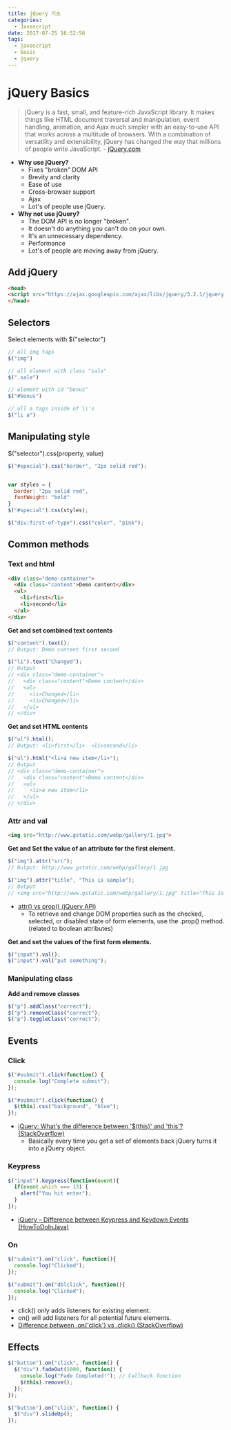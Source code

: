 ```yaml
---
title: jQuery 기초
categories:
  - Javascript
date: 2017-07-25 16:52:56
tags:
  - javascript
  - basic
  - jquery
---
```


# jQuery Basics

> jQuery is a fast, small, and feature-rich JavaScript library. It makes things like HTML document traversal and manipulation, event handling, animation, and Ajax much simpler with an easy-to-use API that works across a multitude of browsers. With a combination of versatility and extensibility, jQuery has changed the way that millions of people write JavaScript. - [jQuery.com](http://jquery.com)

- **Why use jQuery?**
  - Fixes "broken" DOM API
  - Brevity and clarity
  - Ease of use
  - Cross-browser support
  - Ajax
  - Lot's of people use jQuery.
- **Why not use jQuery?**
  - The DOM API is no longer "broken".
  - It doesn't do anything you can't do on your own.
  - It's an unnecessary dependency.
  - Performance
  - Lot's of people are moving away from jQuery.

## Add jQuery

```html
<head>
<script src="https://ajax.googleapis.com/ajax/libs/jquery/3.2.1/jquery.min.js"></script>
</head>
```

## Selectors

Select elements with $("selector")

```javascript
// all img tags
$("img")

// all element with class "sale"
$(".sale")

// element with id "bonus"
$("#bonus")

// all a tags inside of li's
$("li a")
```

## Manipulating style

$("selector").css(property, value)

```javascript
$("#special").css("border", "2px solid red");


var styles = {
  border: "2px solid red",
  fontWeight: "bold"
}
$("#special").css(styles);

$("div:first-of-type").css("color", "pink");
```

## Common methods

### Text and html

```html
<div class="demo-container">
  <div class="content">Demo content</div>
  <ul>
    <li>first</li>
    <li>second</li>
  </ul>
</div>
```

**Get and set combined text contents**

```javascript
$("content").text();
// Output: Demo content first second

$("li").text("Changed");
// Output
// <div class="demo-container">
//   <div class="content">Demo content</div>
//   <ul>
//     <li>Changed</li>
//     <li>Changed</li>
//   </ul>
// </div>
```

**Get and set HTML contents**

```javascript
$("ul").html();
// Output: <li>first</li>  <li>second</li>

$("ul").html("<li>a new item</li>");
// Output
// <div class="demo-container">
//   <div class="content">Demo content</div>
//   <ul>
//     <li>a new item</li>
//   </ul>
// </div>
```

### Attr and val

```html
<img src="http://www.gstatic.com/webp/gallery/1.jpg">
```

**Get and Set the value of an attribute for the first element.**

```javascript
$("img").attr("src");
// Output: http://www.gstatic.com/webp/gallery/1.jpg

$("img").attr("title", "This is sample");
// Output
// <img src="http://www.gstatic.com/webp/gallery/1.jpg" title="This is sample">
```

- [attr() vs prop() (jQuery APi)](http://api.jquery.com/attr/)
  - To retrieve and change DOM properties such as the checked, selected, or disabled state of form elements, use the .prop() method. (related to boolean attributes)

**Get and set the values of the first form elements.**

```javascript
$("input").val();
$("input").val("put something");
```

### Manipulating class

**Add and remove classes**

```javascript
$("p").addClass("correct");
$("p").removeClass("correct");
$("p").toggleClass("correct");
```

## Events

### Click

```javascript
$("#submit").click(function() {
  console.log("Complete submit");
});

$("#submit").click(function() {
  $(this).css("background", "blue");
});
```

- [jQuery: What's the difference between '$(this)' and 'this'? (StackOverflow)](https://stackoverflow.com/questions/1051782/jquery-whats-the-difference-between-this-and-this)
  - Basically every time you get a set of elements back jQuery turns it into a jQuery object.

### Keypress

```javascript
$("input").keypress(function(event){
  if(event.which === 13) {
    alert("You hit enter");
  }
});
```

- [jQuery – Difference between Keypress and Keydown Events (HowToDoInJava)](http://howtodoinjava.com/scripting/jquery/jquery-difference-between-keypress-and-keydown-events/)

### On

```javascript
$("submit").on("click", function(){
  console.log("Clicked");
});

$("submit").on("dblclick", function(){
  console.log("Clicked");
}); 
```

- click() only adds listeners for existing element.
- on() will add listeners for all potential future elements.
- [Difference between .on('click') vs .click() (StackOverflow)](https://stackoverflow.com/questions/9122078/difference-between-onclick-vs-click)

## Effects
 
```javascript
$("button").on("click", function() {
  $("div").fadeOut(1000, function() {
    console.log("Fade Completed!"); // Callback function
    $(this).remove();
  });
});

$("button").on("click", function() {
  $("div").slideUp();
});
```
